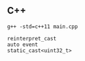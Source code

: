 #
## C++

```text
g++ -std=c++11 main.cpp
```

```text
reinterpret_cast
auto event
static_cast<uint32_t>
```
